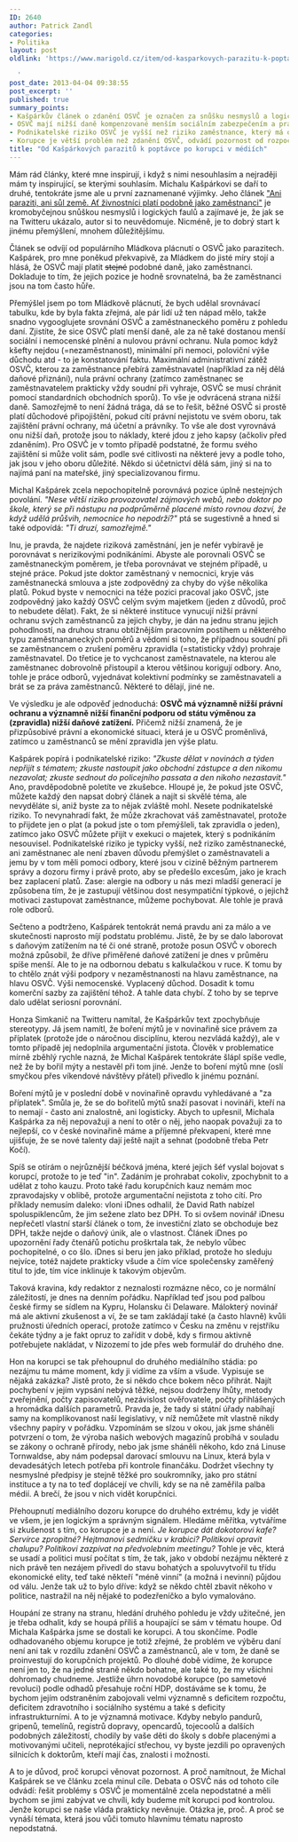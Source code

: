 ```yaml
---
ID: 2640
author: Patrick Zandl
categories:
- Politika
layout: post
oldlink: 'https://www.marigold.cz/item/od-kasparkovych-parazitu-k-poptavce-po-korupci-v-mediich

  '
post_date: 2013-04-04 09:38:55
post_excerpt: ''
published: true
summary_points:
- Kašpárkův článek o zdanění OSVČ je označen za snůšku nesmyslů a logických faulů.
- OSVČ mají nižší daně kompenzované menším sociálním zabezpečením a právní ochranou.
- Podnikatelské riziko OSVČ je vyšší než riziko zaměstnance, který má odbory.
- Korupce je větší problém než zdanění OSVČ, odvádí pozornost od rozpočtových deficitů.
title: "Od Kašpárkových parazitů k poptávce po korupci v médiích"
---
```


<p>Mám rád články, které mne inspirují, i když s nimi nesouhlasím a nejraději mám ty inspirující, se kterými souhlasím. Michalu Kašpárkovi se daří to druhé, tentokráte jsme ale u první zaznamenané výjimky. Jeho článek <a href="http://www.penize.cz/dan-z-prijmu/252276-ani-paraziti-ani-sul-zeme-at-zivnostnici-plati-podobne-jako-zamestnanci">"Ani paraziti, ani sůl země. Ať živnostníci platí podobně jako zaměstnanci"</a> je kromobyčejnou snůškou nesmyslů i logických faulů a zajímavé je, že jak se na Twitteru ukázalo, autor si to neuvědomuje. Nicméně, je to dobrý start k jinému přemýšlení, mnohem důležitějšímu.</p>


<p>Článek se odvíjí od populárního Mládkova plácnutí o OSVČ jako parazitech. Kašpárek, pro mne poněkud překvapivě, za Mládkem do jisté míry stojí a hlásá, že OSVČ mají platit <span style="text-decoration: line-through;">stejné</span> podobné daně, jako zaměstnanci. Dokladuje to tím, že jejich pozice je hodně srovnatelná, ba že zaměstnanci jsou na tom často hůře.</p>

<p>Přemýšlel jsem po tom Mládkově plácnutí, že bych udělal srovnávací tabulku, kde by byla fakta zřejmá, ale pár lidí už ten nápad mělo, takže snadno vygooglujete srovnání OSVČ a zaměstnaneckého poměru z pohledu daní. Zjistíte, že sice OSVČ platí menší daně, ale za ně také dostanou menší sociální i nemocenské plnění a nulovou právní ochranu. Nula pomoc když kšefty nejdou (=nezaměstnanost), minimální při nemoci, poloviční výše důchodu atd - to je konstatování faktu. Maximální administrativní zátěž OSVČ, kterou za zaměstnance přebírá zaměstnavatel (například za něj dělá daňové přiznání), nula právní ochrany (zatímco zaměstnanec se zaměstnavatelem prakticky vždy soudní při vyhraje, OSVČ se musí chránit pomocí standardních obchodních sporů). To vše je odvrácená strana nižší daně. Samozřejmě to není žádná trága, dá se to řešit, běžné OSVČ si prostě platí důchodové připojištění, pokud cítí právní nejistotu ve svém oboru, tak zajištění právní ochrany, má účetní a právníky. To vše ale dost vyrovnává onu nižší daň, protože jsou to náklady, které jdou z jeho kapsy (ačkoliv před zdaněním). Pro OSVČ je v tomto případě podstatné, že formu svého zajištění si může volit sám, podle své citlivosti na některé jevy a podle toho, jak jsou v jeho oboru důležité. Někdo si účetnictví dělá sám, jiný si na to najímá paní na mateřské, jiný specializovanou firmu.</p>

<p>Michal Kašpárek zcela nepochopitelně porovnává pozice úplně nestejných povolání.<em> "Nese větší riziko provozovatel zájmových webů, nebo doktor po škole, který se při nástupu na podprůměrně placené místo rovnou dozví, že když udělá průšvih, nemocnice ho nepodrží?"</em> ptá se sugestivně a hned si také odpovídá: <em>"Ti druzí, samozřejmě."</em></p>

<p>Inu, je pravda, že najdete riziková zaměstnání, jen je nefér vybíravě je porovnávat s nerizikovými podnikáními. Abyste ale porovnali OSVČ se zaměstnaneckým poměrem, je třeba porovnávat ve stejném případě, u stejné práce. Pokud jste doktor zaměstnaný v nemocnici, kryje vás zaměstnanecká smlouva a jste zodpovědný za chyby do výše několika platů. Pokud byste v nemocnici na téže pozici pracoval jako OSVČ, jste zodpovědný jako každý OSVČ celým svým majetkem (jeden z důvodů, proč to nebudete dělat). Fakt, že si některé instituce vynucují nižší právní ochranu svých zaměstnanců za jejich chyby, je dán na jednu stranu jejich pohodlností, na druhou stranu obtížnějším pracovním postihem u některého typu zaměstnananeckých poměrů a vědomí si toho, že případnou soudní při se zaměstnancem o zrušení poměru zpravidla (=statisticky vždy) prohraje zaměstnavatel. Do třetice je to vychcanost zaměstnavatele, na kterou ale zaměstnanec dobrovolně přistoupil a kterou většinou korigují odbory. Ano, tohle je práce odborů, vyjednávat kolektivní podmínky se zaměstnavateli a brát se za práva zaměstnanců. Některé to dělají, jiné ne.</p>

<p>Ve výsledku je ale odpověď jednoduchá: <strong>OSVČ má významně nižší právní ochranu a významně nižší finanční podporu od státu výměnou za (zpravidla) nižší daňové zatížení.</strong> Přičemž nižší znamená, že je přizpůsobivé právní a ekonomické situaci, která je u OSVČ proměnlivá, zatímco u zaměstnanců se mění zpravidla jen výše platu.</p>

<p>Kašpárek popírá i podnikatelské riziko: <em>"Zkuste dělat v novinách a týden nepřijít s tématem; zkuste nastoupit jako obchodní zástupce a den nikomu nezavolat; zkuste sednout do policejního passata a den nikoho nezastavit."</em> Ano, pravděpodobně poletíte ve zkušebce. Hloupé je, že pokud jste OSVČ, můžete každý den napsat dobrý článek a najít si skvělé téma, ale nevyděláte si, aniž byste za to nějak zvláště mohl. Nesete podnikatelské riziko. To nevynahradí fakt, že může zkrachovat váš zaměstnavatel, protože to přijdete jen o plat (a pokud jste o tom přemýšleli, tak zpravidla o jeden), zatímco jako OSVČ můžete přijít v exekuci o majetek, který s podnikáním nesouvisel. Podnikatelské riziko je typicky vyšší, než riziko zaměstnanecké, ani zaměstnanec ale není zbaven důvodu přemýšlet o zaměstnavateli a jemu by v tom měli pomoci odbory, které jsou v cizině běžným partnerem správy a dozoru firmy i právě proto, aby se předešlo excesům, jako je krach bez zaplacení platů. Zase: alergie na odbory u nás mezi mladší generací je způsobena tím, že je zastupují většinou dost nesympatiční týpkové, o jejichž motivaci zastupovat zaměstnance, můžeme pochybovat. Ale tohle je pravá role odborů.</p>

<p>Sečteno a podtrženo, Kašpárek tentokrát nemá pravdu ani za málo a ve skutečnosti naprosto míjí podstatu problému. Jistě, že by se dalo laborovat s daňovým zatížením na té či oné straně, protože posun OSVČ v oborech možná způsobil, že dříve přiměřené daňové zatížení je dnes v průměru spíše menší. Ale to je na odbornou debatu s kalkulačkou v ruce. K tomu by to chtělo znát výši podpory v nezaměstnanosti na hlavu zaměstnance, na hlavu OSVČ. Výši nemocenské. Vyplacený důchod. Dosadit k tomu komerční sazby za zajištění téhož. A tahle data chybí. Z toho by se teprve dalo udělat seriosní porovnání.</p>

<p>Honza Simkanič na Twitteru namítal, že Kašpárkův text zpochybňuje stereotypy. Já jsem namítl, že boření mýtů je v novinařině sice právem za příplatek (protože jde o náročnou disciplínu, kterou nezvládá každý), ale v tomto případě jej nedoplnila argumentační jistota. Člověk v problematice mírně zběhlý rychle nazná, že Michal Kašpárek tentokráte šlápl spíše vedle, než že by bořil mýty a nestavěl při tom jiné. Jenže to boření mýtů mne (oslí smyčkou přes víkendové návštěvy přátel) přivedlo k jinému poznání.</p>

<p>Boření mýtů je v poslední době v novinařině opravdu vyhledávané a "za příplatek". Smůla je, že se do bořitelů mýtů snaží pasovat i novináři, kteří na to nemají - často ani znalostně, ani logisticky. Abych to upřesnil, Michala Kašpárka za něj nepovažuji a není to otěr o něj, jeho naopak považuji za to nejlepší, co v české novinařině máme a příjemné překvapení, které mne ujišťuje, že se nové talenty dají ještě najít a sehnat (podobně třeba Petr Kočí).</p>

<p>Spíš se otírám o nejrůznější béčková jména, které jejich šéf vyslal bojovat s korupcí, protože to je teď "in". Zadáním je prohrabat cokoliv, zpochybnit to a udělat z toho kauzu. Proto také řadu korupčních kauz nemám moc zpravodajsky v oblibě, protože argumentační nejistota z toho cítí. Pro příklady nemusím daleko: vloni iDnes odhalil, že David Rath nabízel spoluspiklencům, že jim sežene zlato bez DPH. To si ovšem novinář iDnesu nepřečetl vlastní starší článek o tom, že investiční zlato se obchoduje bez DPH, takže nejde o daňový únik, ale o vlastnost. Článek iDnes po upozornění řady čtenářů potichu proškrtala tak, že nebylo vůbec pochopitelné, o co šlo. iDnes si beru jen jako příklad, protože ho sleduju nejvíce, totéž najdete prakticky všude a čím více společensky zaměřený titul to jde, tím více inklinuje k takovým objevům. </p>

<p>Taková kravina, kdy redaktor z neznalosti rozmázne něco, co je normální záležitostí, je dnes na denním pořádku. Například teď jsou pod palbou české firmy se sídlem na Kypru, Holansku či Delaware. Málokterý novinář má ale aktivní zkušenost a ví, že se tam zakládají také (a často hlavně) kvůli pružnosti úředních operací, protože zatímco v Česku na změnu v rejstříku čekáte týdny a je fakt opruz to zařídit v době, kdy s firmou aktivně potřebujete nakládat, v Nizozemí to jde přes web formulář do druhého dne.</p>

<p>Hon na korupci se tak přehoupnul do druhého mediálního stádia: po nezájmu tu máme moment, kdy ji vidíme za vším a všude. Vypisuje se nějaká zakázka? Jistě proto, že si někdo chce bokem něco přihrát. Najít pochybení v jejím vypsání nebývá těžké, nejsou dodrženy lhůty, metody zveřejnění, počty zapisovatelů, nezávislost ověřovatele, počty přihlášených a hromádka dalších parametrů. Pravda je, že tady si státní úřady nabíhají samy na komplikovanost naší legislativy, v níž nemůžete mít vlastně nikdy všechny papíry v pořádku. Vzpomínám se slzou v okou, jak jsme sháněli potvrzení o tom, že výroba našich webových magazínů probíhá v souladu se zákony o ochraně přírody, nebo jak jsme sháněli někoho, kdo zná Linuse Tornwaldse, aby nám podepsal darovací smlouvu na Linux, která byla v devadesátých letech potřeba při kontrole finančáku. Dodržet všechny ty nesmyslné předpisy je stejně těžké pro soukromníky, jako pro státní instituce a ty na to teď doplácejí ve chvíli, kdy se na ně zaměřila palba médií. A brečí, že jsou v nich vidět korupčníci.</p>

<p>Přehoupnutí mediálního dozoru korupce do druhého extrému, kdy je vidět ve všem, je jen logickým a správným signálem. Hledáme měřítka, vytváříme si zkušenost s tím, co korupce je a není. <em>Je korupce dát dokotorovi kafe? Servírce zpropitné? Hejtmanovi sedmičku v krabici? Politikovi opravit chalupu? Politikovi zazpívat na předvolebním meetingu? </em>Tohle je věc, která se usadí a politici musí počítat s tím, že tak, jako v období nezájmu některé z nich právě ten nezájem přivedl do stavu bohatých a spoluvytvořil tu třídu ekonomické elity, teď také někteří "méně vinní" (a možná i nevinní) půjdou od válu. Jenže tak už to bylo dříve: když se někdo chtěl zbavit někoho v politice, nastražil na něj nějaké to podezřeníčko a bylo vymalováno.</p>

<p>Houpání ze strany na stranu, hledání druhého pohledu je vždy užitečné, jen je třeba odhalit, kdy se houpá příliš a houpající se sám v tématu houpe. Od Michala Kašpárka jsme se dostali ke korupci. A tou skončíme. Podle odhadovaného objemu korupce je totiž zřejmé, že problém ve výběru daní není ani tak v rozdílu zdanění OSVČ a zaměstnanců, ale v tom, že daně se proinvestují do korupčních projektů. Po dlouhé době vidíme, že korupce není jen to, že na jedné straně někdo bohatne, ale také to, že my všichni dohromady chudneme. Jestliže úhrn novodobé korupce (po sametové revoluci) podle odhadů přesahuje roční HDP, dostáváme se k tomu, že bychom jejím odstraněním zabojovali velmi významně s deficitem rozpočtu, deficitem zdravotního i sociálního systému a také s deficity infrastrukturními. A to je významná motivace. Kdyby nebylo pandurů, gripenů, temelínů, registrů dopravy, opencardů, tojecoolů a dalších podobných záležitostí, chodily by vaše děti do školy s dobře placenými a motivovanými učiteli, neprotékající střechou, vy byste jezdili po opravených silnicích k doktorům, kteří mají čas, znalosti i možnosti.</p>

<p>A to je důvod, proč korupci věnovat pozornost. A proč namítnout, že Michal Kašpárek se ve článku zcela minul cíle. Debata o OSVČ nás od tohoto cíle odvádí: řešit problémy s OSVČ je momentálně zcela nepodstatné a měli bychom se jimi zabývat ve chvíli, kdy budeme mít korupci pod kontrolou. Jenže korupci se naše vláda prakticky nevěnuje. Otázka je, proč. A proč se vynáší témata, která jsou vůči tomuto hlavnímu tématu naprosto nepodstatná.</p>

<p> </p>